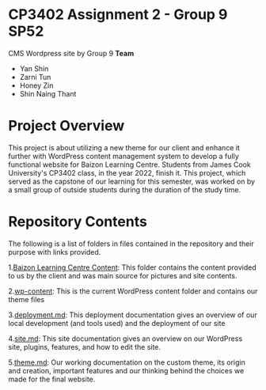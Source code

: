 # CP3402 Assignment 2 - Group 9 SP52

CMS Wordpress site by Group 9 
**Team**
- Yan Shin
- Zarni Tun
- Honey Zin
- Shin Naing Thant

# Project Overview

This project is about utilizing a new theme for our client and enhance it further with WordPress content management system to develop a fully functional website for Baizon Learning Centre. Students from James Cook University's CP3402 class, in the year 2022, finish it. This project, which served as the capstone of our learning for this semester, was worked on by a small group of outside students during the duration of the study time.

# Repository Contents

The following is a list of folders in files contained in the repository and their purpose with links provided.

1.[Baizon Learning Centre Content](https://github.com/cp3402-students/cp3402-2022-1-site-group09-SP52/tree/main/wp-admin): This folder contains the content provided to us by the client and was main source for pictures and site contents.

2.[wp-content](https://github.com/cp3402-students/cp3402-2022-1-site-group09-SP52/tree/main/wp-content): This is the current WordPress content folder and contains our theme files

3.[deployment.md](https://github.com/cp3402-students/cp3402-2022-1-site-group09-SP52/blob/main/deployment.md): This deployment documentation gives an overview of our local development (and tools used) and the deployment of our site

4.[site.md](https://github.com/cp3402-students/cp3402-2022-1-site-group09-SP52/blob/main/site.md): This site documentation gives an overview on our WordPress site, plugins, features, and how to edit the site.

5.[theme.md](https://github.com/cp3402-students/cp3402-2022-1-site-group09-SP52/blob/main/theme.md): Our working documentation on the custom theme, its origin and creation, important features and our thinking behind the choices we made for the final website.
